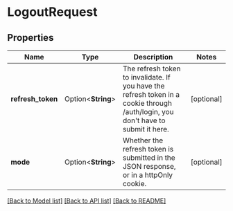 # LogoutRequest

## Properties

Name | Type | Description | Notes
------------ | ------------- | ------------- | -------------
**refresh_token** | Option<**String**> | The refresh token to invalidate. If you have the refresh token in a cookie through /auth/login, you don't have to submit it here. | [optional]
**mode** | Option<**String**> | Whether the refresh token is submitted in the JSON response, or in a httpOnly cookie. | [optional]

[[Back to Model list]](../README.md#documentation-for-models) [[Back to API list]](../README.md#documentation-for-api-endpoints) [[Back to README]](../README.md)


